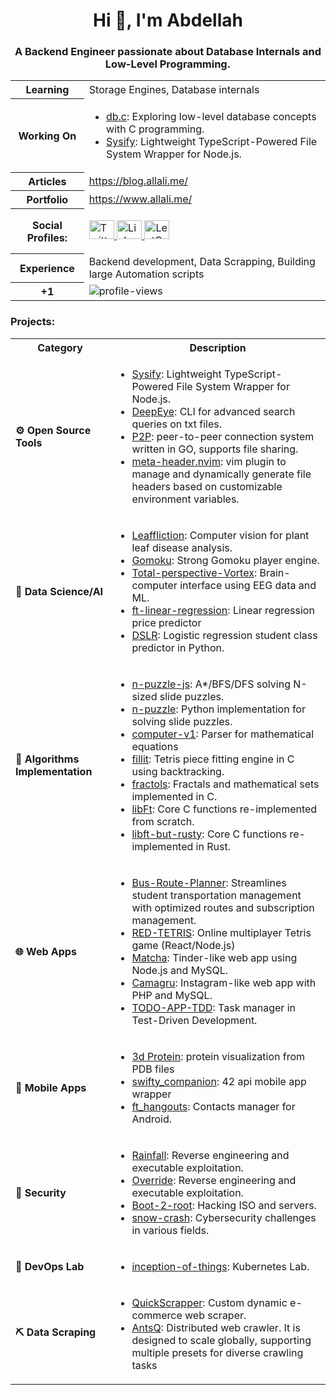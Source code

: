 <h1 align="center">Hi 👋, I'm Abdellah</h1>
<h3 align="center">A Backend Engineer passionate about Database Internals and Low-Level Programming.</h3>

<table>
  <tr>
    <th>Learning</th>
    <td>Storage Engines, Database internals</td>
  </tr>
  <tr>
    <th>Working On</th>
    <td>
      <ul>
        <li><a href="https://github.com/aallali/db.c">db.c</a>: Exploring low-level database concepts with C programming.</li>
        <li><a href="https://github.com/aallali/sysify">Sysify</a>: Lightweight TypeScript-Powered File System Wrapper for Node.js.</li>
      </ul>
    </td>
  </tr>
  <tr>
    <th>Articles</th>
    <td><a href="https://blog.allali.me/">https://blog.allali.me/</a></td>
  </tr>
    <tr>
    <th>Portfolio</th>
    <td><a href="https://www.allali.me/">https://www.allali.me/</a></td>
  </tr>
  <tr>
    <th>Social Profiles:</th>
    <td>
      <p align="left">
        <a href="https://twitter.com/isAllali" target="_blank">
          <img src="https://raw.githubusercontent.com/rahuldkjain/github-profile-readme-generator/master/src/images/icons/Social/twitter.svg" alt="Twitter" height="30" width="40" />
        </a>
        <a href="https://linkedin.com/in/aallali" target="_blank">
          <img src="https://raw.githubusercontent.com/rahuldkjain/github-profile-readme-generator/master/src/images/icons/Social/linked-in-alt.svg" alt="LinkedIn" height="30" width="40" />
        </a>
        <a href="https://www.leetcode.com/aallali" target="_blank">
          <img src="https://raw.githubusercontent.com/rahuldkjain/github-profile-readme-generator/master/src/images/icons/Social/leet-code.svg" alt="LeetCode" height="30" width="40" />
        </a>
      </p>
    </td>
  </tr>
  <tr>
    <th>Experience</th>
    <td>Backend development, Data Scrapping, Building large Automation scripts</td>
  </tr>
   <tr>
    <th>+1</th>
    <td>
       <img src="https://komarev.com/ghpvc/?username=aallali&label=PROFILE+VIEWS&color=blue" alt="profile-views" /> <br/>
    </td>
  </tr>
</table>

<h3>Projects:</h3>

<table>
  <tr>
    <th>Category</th>
    <th>Description</th>
  </tr>
  <tr>
    <td><b>⚙️ Open Source Tools</b></td>
    <td>
      <ul>
        <li><a href="https://github.com/aallali/sysify">Sysify</a>: Lightweight TypeScript-Powered File System Wrapper for Node.js.</li>
        <li><a href="https://github.com/aallali/deepeye">DeepEye</a>: CLI for advanced search queries on txt files.</li>
        <li><a href="https://github.com/aallali/P2P">P2P</a>: peer-to-peer connection system written in GO, supports file sharing.</li>
        <li><a href="https://github.com/aallali/meta-header.nvim">meta-header.nvim</a>: vim plugin to manage and dynamically generate file headers based on customizable environment variables.</li>
      </ul>
    </td>
  </tr>
  <tr>
    <td><b>🧠 Data Science/AI</b></td>
    <td>
      <ul>
        <li><a href="https://github.com/aallali/Leaf-Diseases-Classification">Leaffliction</a>: Computer vision for plant leaf disease analysis.</li>
        <li><a href="https://github.com/aallali/gomoku">Gomoku</a>: Strong Gomoku player engine.</li>
        <li><a href="https://github.com/aallali/Total-perspective-Vortex">Total-perspective-Vortex</a>: Brain-computer interface using EEG data and ML.</li>
        <li><a href="https://github.com/aallali/ft-linear-regression">ft-linear-regression</a>: Linear regression price predictor</li>
        <li><a href="https://github.com/aallali/DSLR--Data-Science-X-Logistic-Regression-">DSLR</a>: Logistic regression student class predictor in Python.</li>
      </ul>
    </td>
  </tr>
  <tr>
    <td><b>🧩 Algorithms Implementation</b></td>
    <td>
      <ul>
        <li><a href="https://github.com/aallali/N-Puzzle-Js">n-puzzle-js</a>: A*/BFS/DFS solving N-sized slide puzzles.</li>
        <li><a href="https://github.com/aallali/N-Puzzle">n-puzzle</a>: Python implementation for solving slide puzzles.</li>
        <li><a href="https://github.com/aallali/42-computorv1">computer-v1</a>: Parser for mathematical equations</li>
        <li><a href="https://github.com/aallali/Fillit">fillit</a>: Tetris piece fitting engine in C using backtracking.</li>
        <li><a href="https://github.com/aallali/Fractol">fractols</a>: Fractals and mathematical sets implemented in C.</li>
        <li><a href="https://github.com/aallali/Libft">libFt</a>: Core C functions re-implemented from scratch.</li>
        <li><a href="https://github.com/aallali/libft-but-rusty">libft-but-rusty</a>: Core C functions re-implemented in Rust.</li>
      </ul>
    </td>
  </tr>
  <tr>
    <td><b>🌐 Web Apps</b></td>
    <td>
      <ul>
        <li><a href="https://github.com/aallali/Bus-Route-Planner">Bus-Route-Planner</a>: Streamlines student transportation management with optimized routes and subscription management.</li>
        <li><a href="https://github.com/aallali/red-tetris">RED-TETRIS</a>: Online multiplayer Tetris game (React/Node.js)</li>
        <li><a href="https://github.com/aallali/Matcha">Matcha</a>: Tinder-like web app using Node.js and MySQL.</li>
        <li><a href="https://github.com/aallali/camagru">Camagru</a>: Instagram-like web app with PHP and MySQL.</li>
        <li><a href="https://github.com/aallali/TODO-APP-TDD">TODO-APP-TDD</a>: Task manager in Test-Driven Development.</li>
      </ul>
    </td>
  </tr>
  <tr>
    <td><b>📱 Mobile Apps</b></td>
    <td>
      <ul>
        <li><a href="https://github.com/aallali/3d-protein">3d Protein</a>: protein visualization from PDB files</li>
        <li><a href="https://github.com/aallali/Swifty-Companion">swifty_companion</a>: 42 api mobile app wrapper</li>
        <li><a href="https://github.com/aallali/ft-hangouts">ft_hangouts</a>: Contacts manager for Android.</li>
      </ul>
    </td>
  </tr>
  <tr>
    <td><b>🔐 Security</b></td>
    <td>
      <ul>
        <li><a href="https://github.com/aallali/42-rainfall">Rainfall</a>: Reverse engineering and executable exploitation.</li>
        <li><a href="https://github.com/aallali/42-override">Override</a>: Reverse engineering and executable exploitation.</li>
        <li><a href="https://github.com/aallali/42-boot2root">Boot-2-root</a>: Hacking ISO and servers.</li>
        <li><a href="https://github.com/aallali/42-boot2root">snow-crash</a>: Cybersecurity challenges in various fields.</li>
      </ul>
    </td>
  </tr>
  <tr>
    <td><b>🚢 DevOps Lab</b></td>
    <td>
      <ul>
        <li><a href="https://github.com/aallali/Inception-of-Things/tree/v2/1337">inception-of-things</a>: Kubernetes Lab.</li>
      </ul>
    </td>
  </tr>
  <tr>
    <td><b>⛏️ Data Scraping</b></td>
    <td>
      <ul>
        <li><a href="https://github.com/aallali/quickScrapperFreelance">QuickScrapper</a>: Custom dynamic e-commerce web scraper.</li>
        <li><a href="https://github.com/aallali/AntsQ">AntsQ</a>: Distributed web crawler. It is designed to scale globally, supporting multiple presets for diverse crawling tasks</li>
      </ul>
    </td>
  </tr>
</table>
